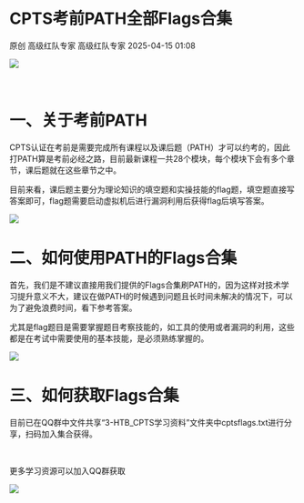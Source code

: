 #  CPTS考前PATH全部Flags合集   
原创 高级红队专家  高级红队专家   2025-04-15 01:08  
  
![](https://mmbiz.qpic.cn/sz_mmbiz_png/VZNmh6ic5umd4exZQLEz8qkdSUAHxibdwSqwyzbvh6qTibFKfZcsibfrwlyQ6KibHO0udGqS05Lvibt6NO5gBiaTu0cwQ/640?wx_fmt=png&from=appmsg "")  
  
   
  
# 一、关于考前PATH  
  
CPTS认证在考前是需要完成所有课程以及课后题（PATH）才可以约考的，因此打PATH算是考前必经之路，目前最新课程一共28个模块，每个模块下会有多个章节，课后题就在这些章节之中。  
  
目前来看，课后题主要分为理论知识的填空题和实操技能的flag题，填空题直接写答案即可，flag题需要启动虚拟机后进行漏洞利用后获得flag后填写答案。  
  
![](https://mmbiz.qpic.cn/sz_mmbiz_png/VZNmh6ic5umd4exZQLEz8qkdSUAHxibdwSqUeE8M0VvM2xXKqicumEvMd1X5vqOViabXV04SLeohXdicicHvLGQVdwjg/640?wx_fmt=png&from=appmsg "")  
# 二、如何使用PATH的Flags合集  
  
首先，我们是不建议直接用我们提供的Flags合集刷PATH的，因为这样对技术学习提升意义不大，建议在做PATH的时候遇到问题且长时间未解决的情况下，可以为了避免浪费时间，看下参考答案。  
  
尤其是flag题目是需要掌握题目考察技能的，如工具的使用或者漏洞的利用，这些都是在考试中需要使用的基本技能，是必须熟练掌握的。  
  
![](https://mmbiz.qpic.cn/sz_mmbiz_png/VZNmh6ic5umd4exZQLEz8qkdSUAHxibdwSIekH8VuveQWzN2vIPJFCI2rcY1l6Tv2eYbJqZVvHj77oWWbMjQZEJA/640?wx_fmt=png&from=appmsg "")  
# 三、如何获取Flags合集  
  
目前已在QQ群中文件共享“3-HTB_CPTS学习资料”文件夹中cptsflags.txt进行分享，扫码加入集合获得。  
  
   
  
  
更多学习资源可以加入QQ群获取  
  
![](https://mmbiz.qpic.cn/sz_mmbiz_jpg/VZNmh6ic5umficLjibwSUnQ31xticXmwYUpATjjwJs5rDI2RWt0wibLEofBZR1aNwN1PjGWECqyduzWU5fegPCErsUQ/640?wx_fmt=jpeg "")  
  
  

